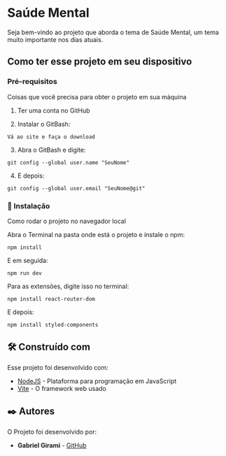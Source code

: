 # Saúde Mental

Seja bem-vindo ao projeto que aborda o tema de Saúde Mental, um tema muito importante  nos dias atuais.

##  Como ter esse projeto em seu dispositivo

###  Pré-requisitos

Coisas que você precisa para obter o projeto em sua máquina

1. Ter uma conta no GitHub

2. Instalar o GitBash:

```
Vá ao site e faça o download
```

3. Abra o GitBash e digite:

```
git config --global user.name "SeuNome"
```

4. E depois:

```
git config --global user.email "SeuNome@git"
```

### 🔧 Instalação

Como rodar o projeto no navegador local

Abra o Terminal na pasta onde está o projeto e instale o npm:

```
npm install
```

E em seguida:

```
npm run dev
```

Para as extensões, digite isso no terminal:

```
npm install react-router-dom
```

E depois:

```
npm install styled-components
```

## 🛠️ Construído com

Esse projeto foi desenvolvido com:

* [NodeJS](https://nodejs.org/) - Plataforma para programação em JavaScript
* [Vite](https://vitejs.dev/) - O framework web usado

 
## ✒️ Autores

O Projeto foi desenvolvido por:

* **Gabriel Girami** - [GitHub](https://github.com/gabrielgirami2)
